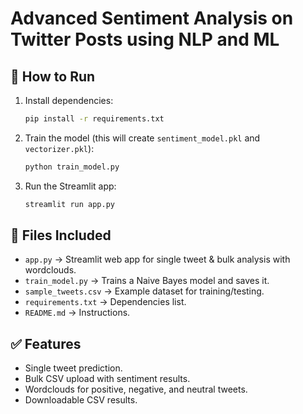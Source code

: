 # Advanced Sentiment Analysis on Twitter Posts using NLP and ML

## 🚀 How to Run

1. Install dependencies:
   ```bash
   pip install -r requirements.txt
   ```

2. Train the model (this will create `sentiment_model.pkl` and `vectorizer.pkl`):
   ```bash
   python train_model.py
   ```

3. Run the Streamlit app:
   ```bash
   streamlit run app.py
   ```

## 📂 Files Included
- `app.py` → Streamlit web app for single tweet & bulk analysis with wordclouds.
- `train_model.py` → Trains a Naive Bayes model and saves it.
- `sample_tweets.csv` → Example dataset for training/testing.
- `requirements.txt` → Dependencies list.
- `README.md` → Instructions.

## ✅ Features
- Single tweet prediction.
- Bulk CSV upload with sentiment results.
- Wordclouds for positive, negative, and neutral tweets.
- Downloadable CSV results.
